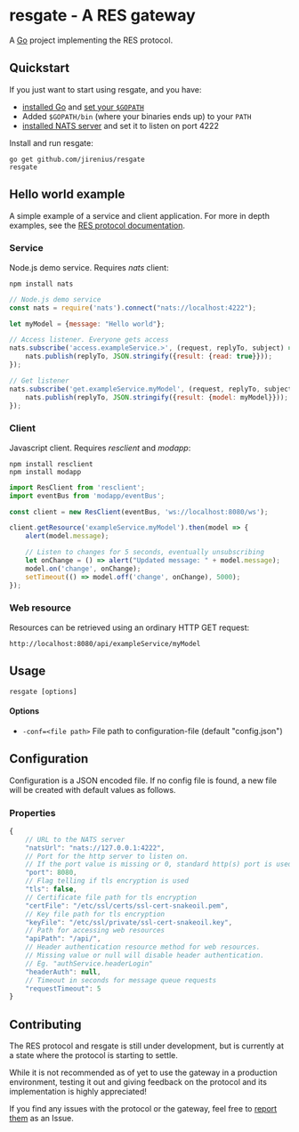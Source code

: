 # resgate - A RES gateway
A [Go](http://golang.org) project implementing the RES protocol.

## Quickstart

If you just want to start using resgate, and you have:
* [installed Go](https://golang.org/doc/install) and [set your `$GOPATH`](https://golang.org/cmd/go/#GOPATH_environment_variable)
* Added `$GOPATH/bin` (where your binaries ends up) to your `PATH`
* [installed NATS server](https://nats.io/download/nats-io/gnatsd/) and set it to listen on port 4222

Install and run resgate:

```
go get github.com/jirenius/resgate
resgate
```

## Hello world example

A simple example of a service and client application. For more in depth examples, see the [RES protocol documentation](https://github.com/jirenius/resgate/blob/master/resprotocol.md).

### Service

Node.js demo service. Requires *nats* client:

```
npm install nats
```

```javascript
// Node.js demo service
const nats = require('nats').connect("nats://localhost:4222");

let myModel = {message: "Hello world"};

// Access listener. Everyone gets access
nats.subscribe('access.exampleService.>', (request, replyTo, subject) => {
	nats.publish(replyTo, JSON.stringify({result: {read: true}}));
});

// Get listener
nats.subscribe('get.exampleService.myModel', (request, replyTo, subject) => {
	nats.publish(replyTo, JSON.stringify({result: {model: myModel}}));
});
```

### Client

Javascript client. Requires *resclient* and *modapp*:
```
npm install resclient
npm install modapp
```

```javascript
import ResClient from 'resclient';
import eventBus from 'modapp/eventBus';

const client = new ResClient(eventBus, 'ws://localhost:8080/ws');

client.getResource('exampleService.myModel').then(model => {
	alert(model.message);

	// Listen to changes for 5 seconds, eventually unsubscribing
	let onChange = () => alert("Updated message: " + model.message);
	model.on('change', onChange);
	setTimeout(() => model.off('change', onChange), 5000);
});
```

### Web  resource

Resources can be retrieved using an ordinary HTTP GET request:

```
http://localhost:8080/api/exampleService/myModel
```

## Usage
```
resgate [options]
```
#### Options
- `-conf=<file path>` File path to configuration-file (default "config.json")

## Configuration
Configuration is a JSON encoded file. If no config file is found, a new file will be created with default values as follows.

### Properties

```javascript
{
	// URL to the NATS server
	"natsUrl": "nats://127.0.0.1:4222",
	// Port for the http server to listen on.
	// If the port value is missing or 0, standard http(s) port is used.
	"port": 8080,
	// Flag telling if tls encryption is used
	"tls": false,
	// Certificate file path for tls encryption
	"certFile": "/etc/ssl/certs/ssl-cert-snakeoil.pem",
	// Key file path for tls encryption
	"keyFile": "/etc/ssl/private/ssl-cert-snakeoil.key",
	// Path for accessing web resources
	"apiPath": "/api/",
	// Header authentication resource method for web resources.
	// Missing value or null will disable header authentication.
	// Eg. "authService.headerLogin"
	"headerAuth": null,
	// Timeout in seconds for message queue requests
	"requestTimeout": 5
}
```

## Contributing

The RES protocol and resgate is still under development, but is currently at a state where the protocol is starting to settle.

While it is not recommended as of yet to use the gateway in a production environment, testing it out and giving feedback on the protocol and its implementation is highly appreciated!

If you find any issues with the protocol or the gateway, feel free to [report them](https://github.com/jirenius/resgate/issues/new) as an Issue.
